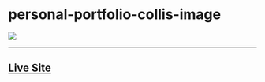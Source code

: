 # personal-portfolio-collis-image
<a href="https://files.fm/u/rpjbmgue7#/view/FMA%20Developer.png"><img src="https://files.fm/thumb_show.php?i=2wdu3a87t"></a>
<hr>

## [Live Site](https://www.freelancermdalalmin.com/)
